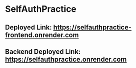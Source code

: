 # SelfAuthPractice

## Deployed Link: https://selfauthpractice-frontend.onrender.com

## Backend Deployed Link: https://selfauthpractice.onrender.com

